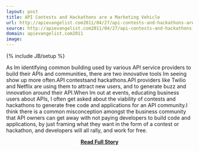 ```yaml
---
layout: post
title: API Contests and Hackathons are a Marketing Vehicle
url: http://apievangelist.com2011/04/27/api-contests-and-hackathons-are-a-marketing-vehicle/
source: http://apievangelist.com2011/04/27/api-contests-and-hackathons-are-a-marketing-vehicle/
domain: apievangelist.com2011
image: 
---
```

{% include JB/setup %}<p>As Im identifying common building used by various API service providers to build their APIs and communities, there are two innovative tools Im seeing show up more often.API contestsand hackathons.API providers like Twilio and Netflix are using them to attract new users, and to generate buzz and innovation around their API.When Im out at events, educating business users about APIs, I often get asked about the viability of contests and hackathons to generate free code and applications for an API community.I think there is a common misconception amongst the business community that API owners can get away with not paying developers to build code and applications, by just framing what they want in the form of a contest or hackathon, and developers will all rally, and work for free.</p>
<center><p><a href="http://apievangelist.com2011/04/27/api-contests-and-hackathons-are-a-marketing-vehicle/" style='padding:25px; font-sze:18px; font-weight: bold;'>Read Full Story</a></p></center>
